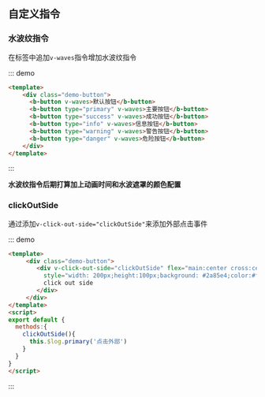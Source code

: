 ## 自定义指令

<template>
    <div style="position: absolute;top:20px;right:40px;width:200px;">
      <b-anchor>
        <b-anchor-link href="#shui-bo-wen-zhi-ling" title="水波纹指令"></b-anchor-link>
        <b-anchor-link href="#click-out-side" title="click-out-side"></b-anchor-link>
      </b-anchor>
    </div>
</template>

### 水波纹指令

在标签中追加`v-waves`指令增加水波纹指令

::: demo
```html
<template>
    <div class="demo-button">
      <b-button v-waves>默认按钮</b-button>
      <b-button type="primary" v-waves>主要按钮</b-button>
      <b-button type="success" v-waves>成功按钮</b-button>
      <b-button type="info" v-waves>信息按钮</b-button>
      <b-button type="warning" v-waves>警告按钮</b-button>
      <b-button type="danger" v-waves>危险按钮</b-button>
    </div>
</template>
```
:::

**水波纹指令后期打算加上动画时间和水波遮罩的颜色配置**

### clickOutSide

通过添加`v-click-out-side="clickOutSide"`来添加外部点击事件

::: demo
```html
<template>
     <div class="demo-button">
        <div v-click-out-side="clickOutSide" flex="main:center cross:center"
          style="width: 200px;height:100px;background: #2a85e4;color:#fff;font-size: 20px;">
          click out side
        </div>
     </div>
</template>
<script>
export default {
  methods:{
    clickOutSide(){ 
      this.$log.primary('点击外部')
    }
  } 
}
</script>
```
:::
